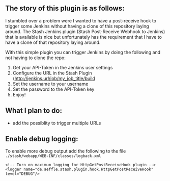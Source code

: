 ## The story of this plugin is as follows: ##

I stumbled over a problem were I wanted to have a post-receive hook to trigger some Jenkins without having a clone of this repository laying around. The Stash Jenkins plugin (Stash Post-Receive Webhook to Jenkins) that is available is nice but unfortunately has the requirement that I have to have a clone of that repository laying around. 

With this simple plugin you can trigger Jenkins by doing the following and not having to clone the repo:

1. Get your API-Token in the Jenkins user settings
2. Configure the URL in the Stash Plugin (http://jenkins.url/job/my_job_title/build
3. Set the username to your username
4. Set the password to the API-Token key
5. Enjoy!


## What I plan to do: ##

* add the possiblity to trigger multiple URLs


## Enable debug logging: ##
To enable more debug output add the following to the file `./stash/webapp/WEB-INF/classes/logback.xml`

`<!-- Turn on maximum logging for HttpGetPostReceiveHook plugin -->`
`<logger name="de.aeffle.stash.plugin.hook.HttpGetPostReceiveHook" level="DEBUG"/>`
